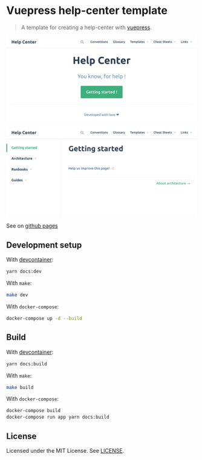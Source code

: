 # Vuepress help-center template

> A template for creating a help-center with [vuepress](https://vuepress.vuejs.org/).

![screenshot-001](screenshot-001.png)
![screenshot-002](screenshot-002.png)

See on [github pages](https://jvautier.github.io/vuepress-helpcenter-template/)

## Development setup

With [devcontainer](https://code.visualstudio.com/docs/remote/containers):

```sh
yarn docs:dev
```

With `make`:

```sh
make dev
```

With `docker-compose`:
```sh
docker-compose up -d --build
```

## Build

With [devcontainer](https://code.visualstudio.com/docs/remote/containers):

```sh
yarn docs:build
```

With `make`:

```sh
make build
```

With `docker-compose`:
```sh
docker-compose build
docker-compose run app yarn docs:build
```

## License

Licensed under the MIT License. See [LICENSE](LICENCE).